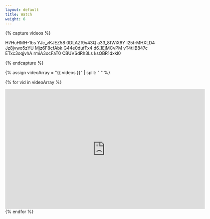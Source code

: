 ```yaml
---
layout: default
title: Watch
weight: 6
---
```



<!--

Place the ID:s of the videos here below (in between the "capture"-tags

-->
{% capture videos %}


H7HuHMH-1bs
YJc_vKJEZ58
0DLAZf9y43Q
a33_8fWiX6Y
I25frMHXLD4
Jz8jvwo5zYU
Mjz6F8cfAbk
G44e0dufFx4
d6_1EjMCvPM
vT4tliB847c
ETxc3oqjvhA
rmiA3ocFaT0
CBUVSdRh3Ls
ksQBR1dxkl0

{% endcapture %}

<!--

Do not change anything after this. 

-->


{% assign videoArray = \"{{ videos }}\" | split: " " %}

{% for vid in videoArray %}
<div class="videoWrapper">
<iframe class="youtube-player" type="text/html" width="640" height="385" src="http://www.youtube.com/embed/{{vid}}" allowfullscreen frameborder="0">
</iframe>
</div>
{% endfor %}




<!--
{% for pah in myArray %}
<div class="videoWrapper">
</div>
<iframe class="youtube-player" type="text/html" width="640" height="385" src="http://www.youtube.com/embed/{{pah}}" allowfullscreen frameborder="0">
</iframe>
{% endfor %}




 <iframe width="425" height="350" src="//www.youtube.com/embed/{{pah}}?wmode=transparent" frameborder="0">
</iframe>





<iframe width="425" height="350" src="//www.youtube.com/embed/Jz8jvwo5zYU" frameborder="0" allowfullscreen></iframe>

<iframe width="425" height="350" src="http://www.youtube.com/embed/H7HuHMH-1bs?wmode=transparent" frameborder="0">
</iframe>


<iframe width="425" height="350" src="http://www.youtube.com/embed/YJc_vKJEZ58?wmode=transparent" frameborder="0">
</iframe>

<iframe width="425" height="350" src="http://www.youtube.com/embed/0DLAZf9y43Q?wmode=transparent" frameborder="0">
</iframe>

<iframe width="425" height="350" src="http://www.youtube.com/embed/a33_8fWiX6Y?wmode=transparent" frameborder="0">
</iframe>

<iframe width="425" height="350" src="http://www.youtube.com/embed/I25frMHXLD4?wmode=transparent" frameborder="0">
</iframe>

<iframe width="425" height="350" src="http://www.youtube.com/embed/Mjz6F8cfAbk?wmode=transparent" frameborder="0">
</iframe>

<iframe width="425" height="350" src="http://www.youtube.com/embed/G44e0dufFx4?wmode=transparent" frameborder="0">
</iframe>

<iframe width="425" height="350" src="http://www.youtube.com/embed/d6_1EjMCvPM?wmode=transparent" frameborder="0">
</iframe>

<iframe width="425" height="350" src="http://www.youtube.com/embed/vT4tliB847c?wmode=transparent" frameborder="0">
</iframe>

<iframe width="425" height="350" src="http://www.youtube.com/embed/ETxc3oqjvhA?wmode=transparent" frameborder="0">
</iframe>

<iframe width="425" height="350" src="http://www.youtube.com/embed/rmiA3ocFaT0?wmode=transparent" frameborder="0">
</iframe>

<iframe width="425" height="350" src="http://www.youtube.com/embed/CBUVSdRh3Ls?wmode=transparent" frameborder="0">
</iframe>

<iframe width="425" height="350" src="http://www.youtube.com/embed/ksQBR1dxkl0?wmode=transparent" frameborder="0">
</iframe>

-->
